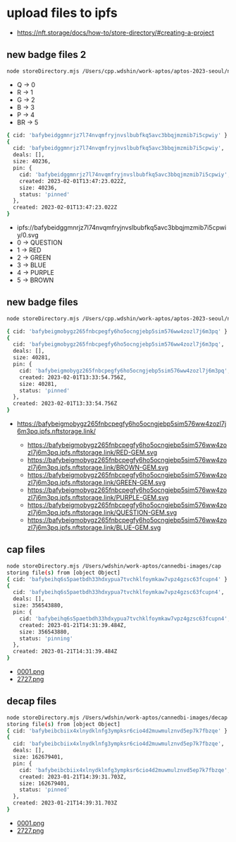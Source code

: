 
# upload files to ipfs

* https://nft.storage/docs/how-to/store-directory/#creating-a-project


## new badge files 2

```bash
node storeDirectory.mjs /Users/cpp.wdshin/work-aptos/aptos-2023-seoul/nft/resources/new_badges
```

* Q -> 0
* R -> 1
* G -> 2
* B -> 3
* P -> 4
* BR -> 5

```bash
{ cid: 'bafybeidggmnrjz7l74nvqmfryjnvslbubfkq5avc3bbqjmzmib7i5cpwiy' }
{
  cid: 'bafybeidggmnrjz7l74nvqmfryjnvslbubfkq5avc3bbqjmzmib7i5cpwiy',
  deals: [],
  size: 40236,
  pin: {
    cid: 'bafybeidggmnrjz7l74nvqmfryjnvslbubfkq5avc3bbqjmzmib7i5cpwiy',
    created: 2023-02-01T13:47:23.022Z,
    size: 40236,
    status: 'pinned'
  },
  created: 2023-02-01T13:47:23.022Z
}
```

* ipfs://bafybeidggmnrjz7l74nvqmfryjnvslbubfkq5avc3bbqjmzmib7i5cpwiy/0.svg
* 0 -> QUESTION
* 1 -> RED
* 2 -> GREEN
* 3 -> BLUE
* 4 -> PURPLE
* 5 -> BROWN


## new badge files

```bash
node storeDirectory.mjs /Users/cpp.wdshin/work-aptos/aptos-2023-seoul/nft/resources/new_badges
```

```bash
{ cid: 'bafybeigmobygz265fnbcpegfy6ho5ocngjebp5sim576ww4zozl7j6m3pq' }
{
  cid: 'bafybeigmobygz265fnbcpegfy6ho5ocngjebp5sim576ww4zozl7j6m3pq',
  deals: [],
  size: 40281,
  pin: {
    cid: 'bafybeigmobygz265fnbcpegfy6ho5ocngjebp5sim576ww4zozl7j6m3pq',
    created: 2023-02-01T13:33:54.756Z,
    size: 40281,
    status: 'pinned'
  },
  created: 2023-02-01T13:33:54.756Z
}
```

* https://bafybeigmobygz265fnbcpegfy6ho5ocngjebp5sim576ww4zozl7j6m3pq.ipfs.nftstorage.link/
  
  * https://bafybeigmobygz265fnbcpegfy6ho5ocngjebp5sim576ww4zozl7j6m3pq.ipfs.nftstorage.link/RED-GEM.svg
  * https://bafybeigmobygz265fnbcpegfy6ho5ocngjebp5sim576ww4zozl7j6m3pq.ipfs.nftstorage.link/BROWN-GEM.svg
  * https://bafybeigmobygz265fnbcpegfy6ho5ocngjebp5sim576ww4zozl7j6m3pq.ipfs.nftstorage.link/GREEN-GEM.svg
  * https://bafybeigmobygz265fnbcpegfy6ho5ocngjebp5sim576ww4zozl7j6m3pq.ipfs.nftstorage.link/PURPLE-GEM.svg
  * https://bafybeigmobygz265fnbcpegfy6ho5ocngjebp5sim576ww4zozl7j6m3pq.ipfs.nftstorage.link/QUESTION-GEM.svg
  * https://bafybeigmobygz265fnbcpegfy6ho5ocngjebp5sim576ww4zozl7j6m3pq.ipfs.nftstorage.link/BLUE-GEM.svg

## cap files

```bash
node storeDirectory.mjs /Users/wdshin/work-aptos/cannedbi-images/cap
storing file(s) from [object Object]
{ cid: 'bafybeihq6s5paetbdh33hdxypua7tvchklfoymkaw7vpz4gzsc63fcupn4' }
{
  cid: 'bafybeihq6s5paetbdh33hdxypua7tvchklfoymkaw7vpz4gzsc63fcupn4',
  deals: [],
  size: 356543880,
  pin: {
    cid: 'bafybeihq6s5paetbdh33hdxypua7tvchklfoymkaw7vpz4gzsc63fcupn4',
    created: 2023-01-21T14:31:39.484Z,
    size: 356543880,
    status: 'pinning'
  },
  created: 2023-01-21T14:31:39.484Z
}
```

* [0001.png](ipfs://bafybeihq6s5paetbdh33hdxypua7tvchklfoymkaw7vpz4gzsc63fcupn4/0001.png)
* [2727.png](ipfs://bafybeihq6s5paetbdh33hdxypua7tvchklfoymkaw7vpz4gzsc63fcupn4/2727.png)


## decap files

```bash
node storeDirectory.mjs /Users/wdshin/work-aptos/cannedbi-images/decap
storing file(s) from [object Object]
{ cid: 'bafybeibcbiix4xlnydklnfg3ympksr6cio4d2muwmulznvd5ep7k7fbzqe' }
{
  cid: 'bafybeibcbiix4xlnydklnfg3ympksr6cio4d2muwmulznvd5ep7k7fbzqe',
  deals: [],
  size: 162679401,
  pin: {
    cid: 'bafybeibcbiix4xlnydklnfg3ympksr6cio4d2muwmulznvd5ep7k7fbzqe',
    created: 2023-01-21T14:39:31.703Z,
    size: 162679401,
    status: 'pinned'
  },
  created: 2023-01-21T14:39:31.703Z
}
```


* [0001.png](ipfs://bafybeibcbiix4xlnydklnfg3ympksr6cio4d2muwmulznvd5ep7k7fbzqe/0001.png)
* [2727.png](ipfs://bafybeibcbiix4xlnydklnfg3ympksr6cio4d2muwmulznvd5ep7k7fbzqe/2727.png)

